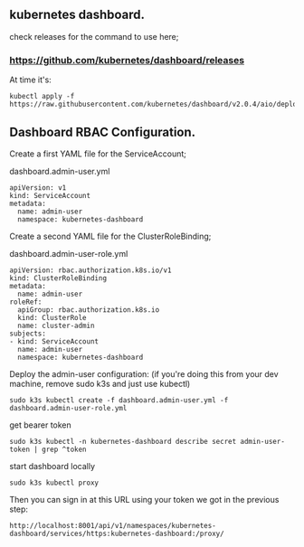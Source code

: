 ## kubernetes dashboard.

check releases for the command to use here;
### https://github.com/kubernetes/dashboard/releases

At time it's:
```
kubectl apply -f https://raw.githubusercontent.com/kubernetes/dashboard/v2.0.4/aio/deploy/recommended.yaml
```

## Dashboard RBAC Configuration.

Create a first YAML file for the ServiceAccount;

dashboard.admin-user.yml
```
apiVersion: v1
kind: ServiceAccount
metadata:
  name: admin-user
  namespace: kubernetes-dashboard
```

Create a second YAML file for the ClusterRoleBinding;

dashboard.admin-user-role.yml
```
apiVersion: rbac.authorization.k8s.io/v1
kind: ClusterRoleBinding
metadata:
  name: admin-user
roleRef:
  apiGroup: rbac.authorization.k8s.io
  kind: ClusterRole
  name: cluster-admin
subjects:
- kind: ServiceAccount
  name: admin-user
  namespace: kubernetes-dashboard
```

Deploy the admin-user configuration:
(if you're doing this from your dev machine, remove sudo k3s and just use kubectl)
```
sudo k3s kubectl create -f dashboard.admin-user.yml -f dashboard.admin-user-role.yml
```

get bearer token
```
sudo k3s kubectl -n kubernetes-dashboard describe secret admin-user-token | grep ^token
```

start dashboard locally
```
sudo k3s kubectl proxy
```

Then you can sign in at this URL using your token we got in the previous step:
```
http://localhost:8001/api/v1/namespaces/kubernetes-dashboard/services/https:kubernetes-dashboard:/proxy/
```
